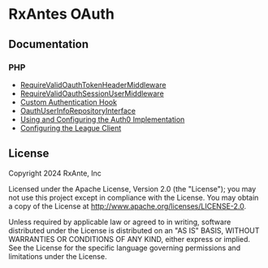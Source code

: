 # RxAntes OAuth

## Documentation

### PHP

- [RequireValidOauthTokenHeaderMiddleware](documentation/require-valid-oauth-token-header-middleware.md)
- [RequireValidOauthSessionUserMiddleware](documentation/require-valid-oauth-session-user-middleware.md)
- [Custom Authentication Hook](documentation/custom-auth-hook.md)
- [OauthUserInfoRepositoryInterface](documentation/oauth-user-info-repository-interface.md)
- [Using and Configuring the Auth0 Implementation](documentation/using-configuring-auth0-implementation.md)
- [Configuring the League Client](documentation/configuring-league-client.md)

## License

Copyright 2024 RxAnte, Inc

Licensed under the Apache License, Version 2.0 (the "License"); you may not use this project except in compliance with the License. You may obtain a copy of the License at http://www.apache.org/licenses/LICENSE-2.0.

Unless required by applicable law or agreed to in writing, software distributed under the License is distributed on an "AS IS" BASIS, WITHOUT WARRANTIES OR CONDITIONS OF ANY KIND, either express or implied. See the License for the specific language governing permissions and limitations under the License.
